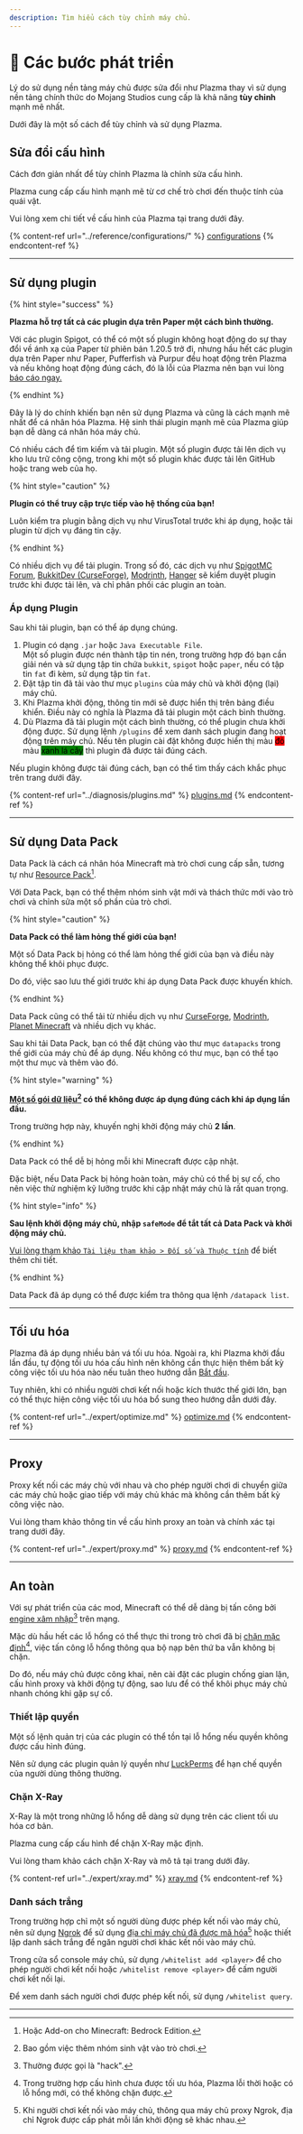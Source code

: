 ```yaml
---
description: Tìm hiểu cách tùy chỉnh máy chủ.
---
```


# 📶 Các bước phát triển

Lý do sử dụng nền tảng máy chủ được sửa đổi như Plazma thay vì sử dụng nền tảng chính thức do Mojang Studios cung cấp là khả năng **tùy chỉnh** mạnh mẽ nhất.

Dưới đây là một số cách để tùy chỉnh và sử dụng Plazma.

## Sửa đổi cấu hình <a href="#id-1" id="id-1"></a>

Cách đơn giản nhất để tùy chỉnh Plazma là chỉnh sửa cấu hình.

Plazma cung cấp cấu hình mạnh mẽ từ cơ chế trò chơi đến thuộc tính của quái vật.

Vui lòng xem chi tiết về cấu hình của Plazma tại trang dưới đây.

{% content-ref url="../reference/configurations/" %}
[configurations](../reference/configurations/)
{% endcontent-ref %}

***

## Sử dụng plugin <a href="#id-2" id="id-2"></a>

{% hint style="success" %}

**Plazma hỗ trợ tất cả các plugin dựa trên Paper một cách bình thường.**

Với các plugin Spigot, có thể có một số plugin không hoạt động do sự thay đổi về ánh xạ của Paper từ phiên bản 1.20.5 trở đi,
nhưng hầu hết các plugin dựa trên Paper như Paper, Pufferfish và Purpur đều hoạt động trên Plazma
và nếu không hoạt động đúng cách, đó là lỗi của Plazma nên bạn vui lòng [báo cáo ngay.](../diagnosis/plugins.md)

{% endhint %}

Đây là lý do chính khiến bạn nên sử dụng Plazma và cũng là cách mạnh mẽ nhất để cá nhân hóa Plazma.
Hệ sinh thái plugin mạnh mẽ của Plazma giúp bạn dễ dàng cá nhân hóa máy chủ.

Có nhiều cách để tìm kiếm và tải plugin. Một số plugin
được tải lên dịch vụ kho lưu trữ công cộng, trong khi một số plugin khác được tải lên GitHub hoặc trang web
của họ.

{% hint style="caution" %}

**Plugin có thể truy cập trực tiếp vào hệ thống của bạn!**

Luôn kiểm tra plugin bằng dịch vụ như VirusTotal trước khi áp dụng,
hoặc tải plugin từ dịch vụ đáng tin cậy.

{% endhint %}

Có nhiều dịch vụ để tải plugin. Trong số đó, các dịch vụ như [SpigotMC Forum](https://www.spigotmc.org/resources/), [BukkitDev (CurseForge)](https://dev.bukkit.org/bukkit-plugins), [Modrinth](https://modrinth.com/plugins), [Hanger](https://hangar.papermc.io/) sẽ kiểm duyệt plugin trước khi được tải lên,
và chỉ phân phối các plugin an toàn.

### Áp dụng Plugin <a href="#id-2.1" id="id-2.1"></a>

Sau khi tải plugin, bạn có thể áp dụng chúng.

1. Plugin có dạng `.jar` hoặc `Java Executable File`.\
   Một số plugin được nén thành tập tin nén, trong trường hợp đó
   bạn cần giải nén và sử dụng tập tin chứa `bukkit`, `spigot` hoặc `paper`,
   nếu có tập tin `fat` đi kèm, sử dụng tập tin `fat`.
2. Đặt tập tin đã tải vào thư mục `plugins` của máy chủ và khởi động (lại) máy chủ.
3. Khi Plazma khởi động, thông tin mới sẽ được hiển thị trên bảng điều khiển.
   Điều này có nghĩa là Plazma đã tải plugin một cách bình thường.
4. Dù Plazma đã tải plugin một cách bình thường, có thể plugin chưa khởi động được.
   Sử dụng lệnh `/plugins` để xem danh sách plugin đang hoạt động trên máy chủ.
   Nếu tên plugin cài đặt không được hiển thị màu <mark style="background-color:red;">đỏ</mark>
   màu <mark style="background-color:green;">xanh lá cây</mark> thì plugin đã được tải đúng cách.

Nếu plugin không được tải đúng cách, bạn có thể tìm thấy cách khắc phục trên trang dưới đây.

{% content-ref url="../diagnosis/plugins.md" %}
[plugins.md](../diagnosis/plugins.md)
{% endcontent-ref %}

***

## Sử dụng Data Pack <a href="#id-3" id="id-3"></a>

Data Pack là cách cá nhân hóa Minecraft mà trò chơi cung cấp sẵn, tương tự như
[Resource Pack](#user-content-fn-1)[^1].

Với Data Pack, bạn có thể thêm nhóm sinh vật mới và thách thức mới vào trò chơi
và chỉnh sửa một số phần của trò chơi.

{% hint style="caution" %}

**Data Pack có thể làm hỏng thế giới của bạn!**

Một số Data Pack bị hỏng có thể làm hỏng thế giới của bạn và điều này không thể khôi phục được.

Do đó, việc sao lưu thế giới trước khi áp dụng Data Pack được khuyến khích.

{% endhint %}

Data Pack cũng có thể tải từ nhiều dịch vụ như [CurseForge](https://www.curseforge.com/minecraft/search?page=1\&pageSize=50\&sortBy=relevancy\&class=data-packs), [Modrinth](https://modrinth.com/datapacks), [Planet Minecraft](https://www.planetminecraft.com/data-packs/) và nhiều dịch vụ khác.

Sau khi tải Data Pack, bạn có thể đặt chúng vào thư mục `datapacks` trong thế giới của máy chủ để áp dụng.
Nếu không có thư mục, bạn có thể tạo một thư mục và thêm vào đó.

{% hint style="warning" %}

**[Một số gói dữ liệu](#user-content-fn-2)[^2] có thể không được áp dụng đúng cách khi áp dụng lần đầu.**

Trong trường hợp này, khuyến nghị khởi động máy chủ **2 lần**.

{% endhint %}

Data Pack có thể dễ bị hỏng mỗi khi Minecraft được cập nhật.

Đặc biệt, nếu Data Pack bị hỏng hoàn toàn, máy chủ có thể bị sự cố,
cho nên việc thử nghiệm kỹ lưỡng trước khi cập nhật máy chủ là rất quan trọng.

{% hint style="info" %}

**Sau lệnh khởi động máy chủ, nhập `safeMode` để tắt tất cả Data Pack và khởi động máy chủ.**

[Vui lòng tham khảo `Tài liệu tham khảo > Đối số và Thuộc tính`](../reference/arguments.md#safeMode) để biết thêm chi tiết.

{% endhint %}

Data Pack đã áp dụng có thể được kiểm tra thông qua lệnh `/datapack list`.

***

## Tối ưu hóa <a href="#id-4" id="id-4"></a>

Plazma đã áp dụng nhiều bản vá tối ưu hóa. Ngoài ra, khi Plazma khởi đầu lần đầu, tự động tối ưu hóa cấu hình nên không cần thực hiện thêm bất kỳ công việc tối ưu hóa nào nếu tuân theo hướng dẫn [Bắt đầu](./README.md).

Tuy nhiên, khi có nhiều người chơi kết nối hoặc kích thước thế giới lớn, bạn có thể thực hiện công việc tối ưu hóa bổ sung theo hướng dẫn dưới đây.

{% content-ref url="../expert/optimize.md" %}
[optimize.md](../expert/optimize.md)
{% endcontent-ref %}

***

## Proxy <a href="#id-5" id="id-5"></a>

Proxy kết nối các máy chủ với nhau và cho phép người chơi di chuyển giữa các máy chủ hoặc giao tiếp với máy chủ khác mà không cần thêm bất kỳ công việc nào.

Vui lòng tham khảo thông tin về cấu hình proxy an toàn và chính xác tại trang dưới đây.

{% content-ref url="../expert/proxy.md" %}
[proxy.md](../expert/proxy.md)
{% endcontent-ref %}

***

## An toàn <a href="#id-5" id="id-5"></a>

Với sự phát triển của các mod, Minecraft có thể dễ dàng bị tấn công bởi [engine xâm nhập](#user-content-fn-3)[^3] trên mạng.

Mặc dù hầu hết các lỗ hổng có thể thực thi trong trò chơi đã bị [chặn mặc định](#user-content-fn-4)[^4], việc tấn công lỗ hổng thông qua bộ nạp bên thứ ba vẫn không bị chặn.

Do đó, nếu máy chủ được công khai, nên cài đặt các plugin chống gian lận, cấu hình proxy và khởi động tự động, sao lưu để có thể khôi phục máy chủ nhanh chóng khi gặp sự cố.

### Thiết lập quyền <a href="#id-5.1" id="id-5.1"></a>

Một số lệnh quản trị của các plugin có thể tồn tại lỗ hổng nếu quyền không được cấu hình đúng.

Nên sử dụng các plugin quản lý quyền như [LuckPerms](https://luckperms.net/) để hạn chế quyền của người dùng thông thường.

### Chặn X-Ray <a href="#id-5.2" id="id-5.2"></a>

X-Ray là một trong những lỗ hổng dễ dàng sử dụng trên các client tối ưu hóa cơ bản.

Plazma cung cấp cấu hình để chặn X-Ray mặc định.

Vui lòng tham khảo cách chặn X-Ray và mô tả tại trang dưới đây.

{% content-ref url="../expert/xray.md" %}
[xray.md](../expert/xray.md)
{% endcontent-ref %}

### Danh sách trắng <a href="#id-5.3" id="id-5.3"></a>

Trong trường hợp chỉ một số người dùng được phép kết nối vào máy chủ, nên sử dụng [Ngrok](./README.md#id-6.2) để sử dụng [địa chỉ máy chủ đã được mã hóa](#user-content-fn-5)[^5] hoặc thiết lập danh sách trắng để ngăn người chơi khác kết nối vào máy chủ.

Trong cửa sổ console máy chủ, sử dụng `/whitelist add <player>` để cho phép người chơi kết nối hoặc `/whitelist remove <player>` để cấm người chơi kết nối lại.

Để xem danh sách người chơi được phép kết nối, sử dụng `/whitelist query`.

***

[^1]: Hoặc Add-on cho Minecraft: Bedrock Edition.

[^2]: Bao gồm việc thêm nhóm sinh vật vào trò chơi.

[^3]: Thường được gọi là "hack".

[^4]: Trong trường hợp cấu hình chưa được tối ưu hóa, Plazma lỗi thời hoặc có lỗ hổng mới, có thể không chặn được.

[^5]: Khi người chơi kết nối vào máy chủ, thông qua máy chủ proxy Ngrok, địa chỉ Ngrok được cấp phát mỗi lần khởi động sẽ khác nhau.
